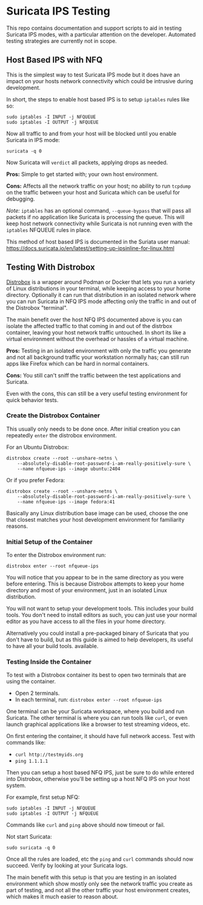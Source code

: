 # Suricata IPS Testing

This repo contains documentation and support scripts to aid in testing
Suricata IPS modes, with a particular attention on the
developer. Automated testing strategies are currently not in scope.

## Host Based IPS with NFQ

This is the simplest way to test Suricata IPS mode but it does have an
impact on your hosts network connectivity which could be intrusive
during development.

In short, the steps to enable host based IPS is to setup `iptables`
rules like so:

```
sudo iptables -I INPUT -j NFQUEUE
sudo iptables -I OUTPUT -j NFQUEUE
```

Now all traffic to and from your host will be blocked until you enable
Suricata in IPS mode:

```
suricata -q 0
```

Now Suricata will `verdict` all packets, applying drops as needed.

**Pros:** Simple to get started with; your own host environment.

**Cons:** Affects all the network traffic on your host; no ability to
run `tcpdump` on the traffic between your host and Suricata which can
be useful for debugging.

*Note:* `iptables` has an optional command, `--queue-bypass` that will
pass all packets if no application like Suricata is processing the
queue. This will keep host network connectivity while Suricata is not
running even with the `iptables` NFQUEUE rules in place.

This method of host based IPS is documented in the Suriata user
manual:
https://docs.suricata.io/en/latest/setting-up-ipsinline-for-linux.html

## Testing With Distrobox

[Distrobox](https://github.com/89luca89/distrobox) is a wrapper around
Podman or Docker that lets you run a variety of Linux distributions in
your terminal, while keeping access to your home directory. Optionally
it can run that distribution in an isolated network where you can run
Suricata in NFQ IPS mode affecting only the traffic in and out of the
Distrobox "terminal".

The main benefit over the host NFQ IPS documented above is you can
isolate the affected traffic to that coming in and out of the distrbox
container, leaving your host network traffic untouched. In short its
like a virtual environment without the overhead or hassles of a
virtual machine.

**Pros:** Testing in an isolated environment with only the traffic you
generate and not all background traffic your workstation normally has;
can still run apps like Firefox which can be hard in normal
containers.

**Cons:** You still can't sniff the traffic between the test
applications and Suricata.

Even with the cons, this can still be a very useful testing
environment for quick behavior tests.

### Create the Distrobox Container

This usually only needs to be done once. After initial creation you
can repeatedly `enter` the distrobox environment.

For an Ubuntu Distrobox:

```
distrobox create --root --unshare-netns \
    --absolutely-disable-root-password-i-am-really-positively-sure \
    --name nfqueue-ips --image ubuntu:2404
```

Or if you prefer Fedora:

```
distrobox create --root --unshare-netns \
    --absolutely-disable-root-password-i-am-really-positively-sure \
    --name nfqueue-ips --image fedora:41
```

Basically any Linux distribution base image can be used, choose the
one that closest matches your host development environment for
familiarity reasons.

### Initial Setup of the Container

To enter the Distrobox environment run:

```
distrobox enter --root nfqueue-ips
```

You will notice that you appear to be in the same directory as you
were before entering. This is because Distrobox attempts to keep your
home directory and most of your environment, just in an isolated Linux
distribution.

You will not want to setup your development tools. This includes your
build tools. You don't need to install editors as such, you can just
use your normal editor as you have access to all the files in your
home directory.

Alternatively you could install a pre-packaged binary of Suricata that
you don't have to build, but as this guide is aimed to help
developers, its useful to have all your build tools. available.

### Testing Inside the Container

To test with a Distrobox container its best to open two terminals that
are using the container.

- Open 2 terminals.
- In each terminal, run: `distrobox enter --root nfqueue-ips`

One terminal can be your Suricata workspace, where you build and run
Suricata. The other terminal is where you can run tools like `curl`,
or even launch graphical applications like a browser to test streaming
videos, etc.

On first entering the container, it should have full network
access. Test with commands like:

- `curl http://testmyids.org`
- `ping 1.1.1.1`

Then you can setup a host based NFQ IPS, just be sure to do while
entered into Distrobox, otherwise you'll be setting up a host NFQ IPS
on your host system.

For example, first setup NFQ:

```
sudo iptables -I INPUT -j NFQUEUE
sudo iptables -I OUTPUT -j NFQUEUE
```

Commands like `curl` and `ping` above should now timeout or fail.

Not start Suricata:

```
sudo suricata -q 0
```

Once all the rules are loaded, etc the `ping` and `curl` commands
should now succeed. Verify by looking at your Suricata logs.

The main benefit with this setup is that you are testing in an
isolated environment which show mostly only see the network traffic
you create as part of testing, and not all the other traffic your host
environment creates, which makes it much easier to reason about.

